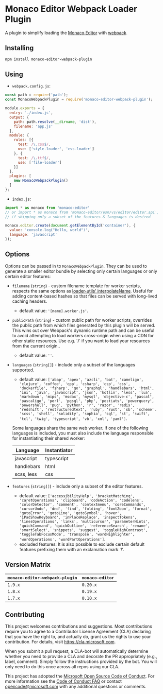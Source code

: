 # Monaco Editor Webpack Loader Plugin

A plugin to simplify loading the [Monaco Editor](https://github.com/Microsoft/monaco-editor) with [webpack](https://webpack.js.org/).

## Installing
```sh
npm install monaco-editor-webpack-plugin
```

## Using
* `webpack.config.js`:
```js
const path = require('path');
const MonacoWebpackPlugin = require('monaco-editor-webpack-plugin');

module.exports = {
  entry: './index.js',
  output: {
    path: path.resolve(__dirname, 'dist'),
    filename: 'app.js'
  },
  module: {
    rules: [{
      test: /\.css$/,
      use: ['style-loader', 'css-loader']
    }, {
      test: /\.ttf$/,
      use: ['file-loader']
    }]
  },
  plugins: [
    new MonacoWebpackPlugin()
  ]
};
```

* `index.js`:
```js
import * as monaco from 'monaco-editor'
// or import * as monaco from 'monaco-editor/esm/vs/editor/editor.api';
// if shipping only a subset of the features & languages is desired

monaco.editor.create(document.getElementById('container'), {
  value: 'console.log("Hello, world")',
  language: 'javascript'
});
```

## Options

Options can be passed in to `MonacoWebpackPlugin`. They can be used to generate a smaller editor bundle by selecting only certain languages or only certain editor features:

* `filename` (`string`) - custom filename template for worker scripts, respects the same options as [loader-utils' interpolateName](https://github.com/webpack/loader-utils#interpolatename). Useful for adding content-based hashes so that files can be served with long-lived caching headers.
  * default value: `'[name].worker.js'`.
* `publicPath` (`string`) - custom public path for worker scripts, overrides the public path from which files generated by this plugin will be served. This wins out over Webpack's dynamic runtime path and can be useful to avoid attempting to load workers cross-origin when using a CDN for other static resources. Use e.g. '/' if you want to load your resources from the current origin..
  * default value: `''`.
* `languages` (`string[]`) - include only a subset of the languages supported.
  * default value: <!-- LANGUAGES_BEGIN -->`['abap', 'apex', 'azcli', 'bat', 'cameligo', 'clojure', 'coffee', 'cpp', 'csharp', 'csp', 'css', 'dockerfile', 'fsharp', 'go', 'graphql', 'handlebars', 'html', 'ini', 'java', 'javascript', 'json', 'kotlin', 'less', 'lua', 'markdown', 'mips', 'msdax', 'mysql', 'objective-c', 'pascal', 'pascaligo', 'perl', 'pgsql', 'php', 'postiats', 'powerquery', 'powershell', 'pug', 'python', 'r', 'razor', 'redis', 'redshift', 'restructuredtext', 'ruby', 'rust', 'sb', 'scheme', 'scss', 'shell', 'solidity', 'sophia', 'sql', 'st', 'swift', 'tcl', 'twig', 'typescript', 'vb', 'xml', 'yaml']`<!-- LANGUAGES_END -->.

  Some languages share the same web worker. If one of the following languages is included, you must also include the language responsible for instantiating their shared worker:

  | Language   | Instantiator |
  | ---------- | ------------ |
  | javascript | typescript   |
  | handlebars | html         |
  | scss, less | css          |



* `features` (`string[]`) - include only a subset of the editor features.
  * default value: <!-- FEATURES_BEGIN -->`['accessibilityHelp', 'bracketMatching', 'caretOperations', 'clipboard', 'codeAction', 'codelens', 'colorDetector', 'comment', 'contextmenu', 'coreCommands', 'cursorUndo', 'dnd', 'find', 'folding', 'fontZoom', 'format', 'gotoError', 'gotoLine', 'gotoSymbol', 'hover', 'iPadShowKeyboard', 'inPlaceReplace', 'inspectTokens', 'linesOperations', 'links', 'multicursor', 'parameterHints', 'quickCommand', 'quickOutline', 'referenceSearch', 'rename', 'smartSelect', 'snippets', 'suggest', 'toggleHighContrast', 'toggleTabFocusMode', 'transpose', 'wordHighlighter', 'wordOperations', 'wordPartOperations']`<!-- FEATURES_END -->.
  * excluded features: It is also possible to exclude certain default features prefixing them with an exclamation mark '!'.

## Version Matrix

| `monaco-editor-webpack-plugin` | `monaco-editor` |
| ------------------------------ | --------------- |
| `1.9.x`                        | `0.20.x`        |
| `1.8.x`                        | `0.19.x`        |
| `1.7.x`                        | `0.18.x`        |

## Contributing

This project welcomes contributions and suggestions.  Most contributions require you to agree to a
Contributor License Agreement (CLA) declaring that you have the right to, and actually do, grant us
the rights to use your contribution. For details, visit https://cla.microsoft.com.

When you submit a pull request, a CLA-bot will automatically determine whether you need to provide
a CLA and decorate the PR appropriately (e.g., label, comment). Simply follow the instructions
provided by the bot. You will only need to do this once across all repos using our CLA.

This project has adopted the [Microsoft Open Source Code of Conduct](https://opensource.microsoft.com/codeofconduct/).
For more information see the [Code of Conduct FAQ](https://opensource.microsoft.com/codeofconduct/faq/) or
contact [opencode@microsoft.com](mailto:opencode@microsoft.com) with any additional questions or comments.
